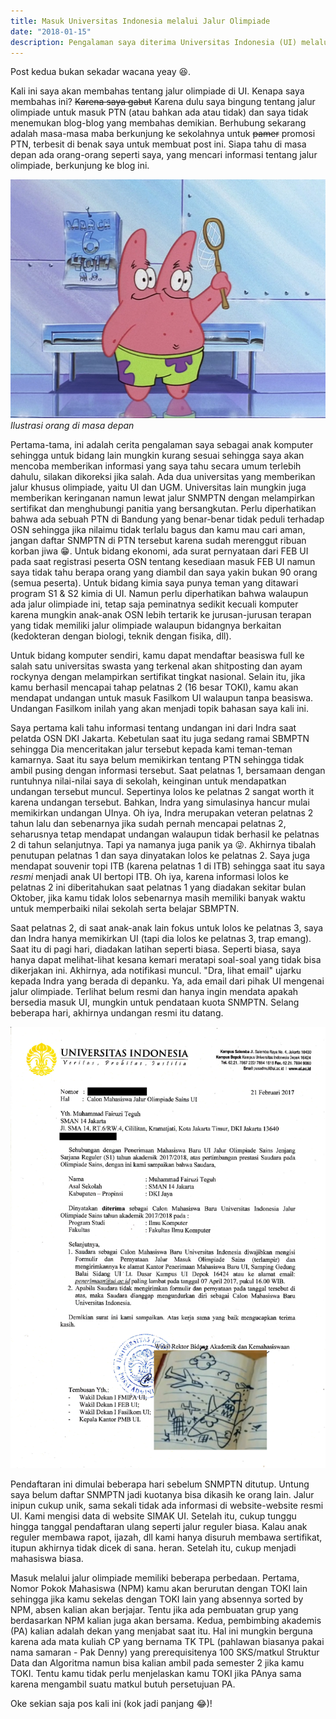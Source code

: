 ```yaml
---
title: Masuk Universitas Indonesia melalui Jalur Olimpiade
date: "2018-01-15"
description: Pengalaman saya diterima Universitas Indonesia (UI) melalui jalur olimpiade (prestasi). Berisikan informasi-informasi tentang jalur olimpiade yang saya ketahui pada PTN-PTN di Indonesia.
---
```


Post kedua bukan sekadar wacana yeay :laughing:.

Kali ini saya akan membahas tentang jalur olimpiade di UI. Kenapa saya membahas ini? ~~Karena saya gabut~~ Karena dulu saya bingung tentang jalur olimpiade untuk masuk PTN (atau bahkan ada atau tidak) dan saya tidak menemukan blog-blog yang membahas demikian. Berhubung sekarang adalah masa-masa maba berkunjung ke sekolahnya untuk ~~pamer~~ promosi PTN, terbesit di benak saya untuk membuat post ini. Siapa tahu di masa depan ada orang-orang seperti saya, yang mencari informasi tentang jalur olimpiade, berkunjung ke blog ini.

![Patrick di masa depan](patron.png)
*Ilustrasi orang di masa depan*

Pertama-tama, ini adalah cerita pengalaman saya sebagai anak komputer sehingga untuk bidang lain mungkin kurang sesuai sehingga saya akan mencoba memberikan informasi yang saya tahu secara umum terlebih dahulu, silakan dikoreksi jika salah. Ada dua universitas yang memberikan jalur khusus olimpiade, yaitu UI dan UGM. Universitas lain mungkin juga memberikan keringanan namun lewat jalur SNMPTN dengan melampirkan sertifikat dan menghubungi panitia yang bersangkutan. Perlu diperhatikan bahwa ada sebuah PTN di Bandung yang benar-benar tidak peduli terhadap OSN sehingga jika nilaimu tidak terlalu bagus dan kamu mau cari aman, jangan daftar SNMPTN di PTN tersebut karena sudah merenggut ribuan korban jiwa :grin:. Untuk bidang ekonomi, ada surat pernyataan dari FEB UI pada saat registrasi peserta OSN tentang kesediaan masuk FEB UI namun saya tidak tahu berapa orang yang diambil dan saya yakin bukan 90 orang (semua peserta). Untuk bidang kimia saya punya teman yang ditawari program S1 & S2 kimia di UI. Namun perlu diperhatikan bahwa walaupun ada jalur olimpiade ini, tetap saja peminatnya sedikit kecuali komputer karena mungkin anak-anak OSN lebih tertarik ke jurusan-jurusan terapan yang tidak memiliki jalur olimpiade walaupun bidangnya berkaitan (kedokteran dengan biologi, teknik dengan fisika, dll).

Untuk bidang komputer sendiri, kamu dapat mendaftar beasiswa full ke salah satu universitas swasta yang terkenal akan shitposting dan ayam rockynya dengan melampirkan sertifikat tingkat nasional. Selain itu, jika kamu berhasil mencapai tahap pelatnas 2 (16 besar TOKI), kamu akan mendapat undangan untuk masuk Fasilkom UI walaupun tanpa beasiswa. Undangan Fasilkom inilah yang akan menjadi topik bahasan saya kali ini.

Saya pertama kali tahu informasi tentang undangan ini dari Indra saat pelatda OSN DKI Jakarta. Kebetulan saat itu juga sedang ramai SBMPTN sehingga Dia menceritakan jalur tersebut kepada kami teman-teman kamarnya. Saat itu saya belum memikirkan tentang PTN sehingga tidak ambil pusing dengan informasi tersebut. Saat pelatnas 1, bersamaan dengan runtuhnya nilai-nilai saya di sekolah, keinginan untuk mendapatkan undangan tersebut muncul. Sepertinya lolos ke pelatnas 2 sangat worth it karena undangan tersebut. Bahkan, Indra yang simulasinya hancur mulai memikirkan undangan UInya. Oh iya, Indra merupakan veteran pelatnas 2 tahun lalu dan sebenarnya jika sudah pernah mencapai pelatnas 2, seharusnya tetap mendapat undangan walaupun tidak berhasil ke pelatnas 2 di tahun selanjutnya. Tapi ya namanya juga panik ya :stuck_out_tongue_winking_eye:. Akhirnya tibalah penutupan pelatnas 1 dan saya dinyatakan lolos ke pelatnas 2. Saya juga mendapat souvenir topi ITB (karena pelatnas 1 di ITB) sehingga saat itu saya *resmi* menjadi anak UI bertopi ITB. Oh iya, karena informasi lolos ke pelatnas 2 ini diberitahukan saat pelatnas 1 yang diadakan sekitar bulan Oktober, jika kamu tidak lolos sebenarnya masih memiliki banyak waktu untuk memperbaiki nilai sekolah serta belajar SBMPTN.

Saat pelatnas 2, di saat anak-anak lain fokus untuk lolos ke pelatnas 3, saya dan Indra hanya memikirkan UI (tapi dia lolos ke pelatnas 3, trap emang). Saat itu di pagi hari, diadakan latihan seperti biasa. Seperti biasa, saya hanya dapat melihat-lihat kesana kemari meratapi soal-soal yang tidak bisa dikerjakan ini. Akhirnya, ada notifikasi muncul. "Dra, lihat email" ujarku kepada Indra yang berada di depanku. Ya, ada email dari pihak UI mengenai jalur olimpiade. Terlihat belum resmi dan hanya ingin mendata apakah bersedia masuk UI, mungkin untuk pendataan kuota SNMPTN. Selang beberapa hari, akhirnya undangan resmi itu datang.

![Undangan dari UI](undangan.png)

Pendaftaran ini dimulai beberapa hari sebelum SNMPTN ditutup. Untung saya belum daftar SNMPTN jadi kuotanya bisa dikasih ke orang lain. Jalur inipun cukup unik, sama sekali tidak ada informasi di website-website resmi UI. Kami mengisi data di website SIMAK UI. Setelah itu, cukup tunggu hingga tanggal pendaftaran ulang seperti jalur reguler biasa. Kalau anak reguler membawa rapot, ijazah, dll kami hanya disuruh membawa sertifikat, itupun akhirnya tidak dicek di sana. heran. Setelah itu, cukup menjadi mahasiswa biasa.

Masuk melalui jalur olimpiade memiliki beberapa perbedaan. Pertama, Nomor Pokok Mahasiswa (NPM) kamu akan berurutan dengan TOKI lain sehingga jika kamu sekelas dengan TOKI lain yang absennya sorted by NPM, absen kalian akan berjajar. Tentu jika ada pembuatan grup yang berdasarkan NPM kalian juga akan bersama. Kedua, pembimbing akademis (PA) kalian adalah dekan yang menjabat saat itu. Hal ini mungkin berguna karena ada mata kuliah CP yang bernama TK TPL (pahlawan biasanya pakai nama samaran - Pak Denny) yang prerequisitenya 100 SKS/matkul Struktur Data dan Algoritma namun bisa kalian ambil pada semester 2 jika kamu TOKI. Tentu kamu tidak perlu menjelaskan kamu TOKI jika PAnya sama karena mengambil suatu matkul butuh persetujuan PA.

Oke sekian saja pos kali ini (kok jadi panjang :joy:)!